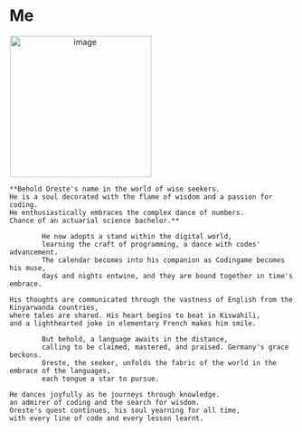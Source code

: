 # Me
<!DOCTYPE html>
<html>
	<body>
		<div align= "center";>
		    <img src="https://github.com/tuoreste/tuoreste/blob/03cf09f272e6487c6376e05f60e389b404c2a491/giphy.gif" alt="image" style="width: 250px; margin-right: 50%;">
		</div>
	</body>


	**Behold Oreste's name in the world of wise seekers.
	He is a soul decorated with the flame of wisdom and a passion for coding.
	He enthusiastically embraces the complex dance of numbers.
	Chance of an actuarial science bachelor.**
	
			He now adopts a stand within the digital world,
			learning the craft of programming, a dance with codes' advancement.
			The calendar becomes into his companion as Codingame becomes his muse,
			days and nights entwine, and they are bound together in time's embrace.

	His thoughts are communicated through the vastness of English from the Kinyarwanda countries,
	where tales are shared. His heart begins to beat in Kiswahili,
	and a lighthearted joke in elementary French makes him smile.

			But behold, a language awaits in the distance,
			calling to be claimed, mastered, and praised. Germany's grace beckons.
			Oreste, the seeker, unfolds the fabric of the world in the embrace of the languages,
			each tongue a star to pursue.

	He dances joyfully as he journeys through knowledge.
	an admirer of coding and the search for wisdom.
	Oreste's quest continues, his soul yearning for all time,
	with every line of code and every lesson learnt.

</html>
